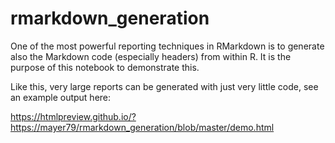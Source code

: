 # rmarkdown_generation

One of the most powerful reporting techniques in RMarkdown is to generate also the Markdown code (especially headers) from within R. It is the purpose of this notebook to demonstrate this.

Like this, very large reports can be generated with just very little code, see an example output here:

https://htmlpreview.github.io/?https://mayer79/rmarkdown_generation/blob/master/demo.html
